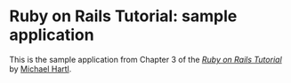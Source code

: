 # Ruby on Rails Tutorial: sample application

This is the sample application from Chapter 3 of the
[*Ruby on Rails Tutorial*](http://railstutorial.org/)
by [Michael Hartl](http://michaelhartl.com/).